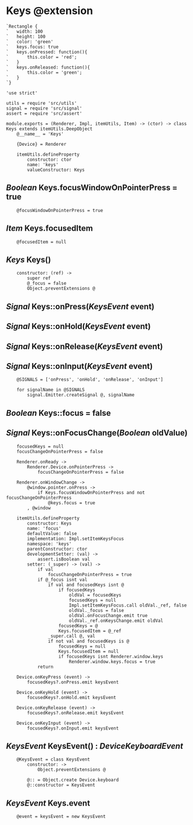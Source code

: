 Keys @extension
===============

```nml
`Rectangle {
`	width: 100
`	height: 100
`	color: 'green'
`	keys.focus: true
`	keys.onPressed: function(){
`		this.color = 'red';
`	}
`	keys.onReleased: function(){
`		this.color = 'green';
`	}
`}
```

	'use strict'

	utils = require 'src/utils'
	signal = require 'src/signal'
	assert = require 'src/assert'

	module.exports = (Renderer, Impl, itemUtils, Item) -> (ctor) -> class Keys extends itemUtils.DeepObject
		@__name__ = 'Keys'

		{Device} = Renderer

		itemUtils.defineProperty
			constructor: ctor
			name: 'keys'
			valueConstructor: Keys

*Boolean* Keys.focusWindowOnPointerPress = true
-----------------------------------------------

		@focusWindowOnPointerPress = true

*Item* Keys.focusedItem
-----------------------

		@focusedItem = null

*Keys* Keys()
-------------

		constructor: (ref) ->
			super ref
			@_focus = false
			Object.preventExtensions @

*Signal* Keys::onPress(*KeysEvent* event)
-----------------------------------------

*Signal* Keys::onHold(*KeysEvent* event)
----------------------------------------

*Signal* Keys::onRelease(*KeysEvent* event)
-------------------------------------------

*Signal* Keys::onInput(*KeysEvent* event)
-----------------------------------------

		@SIGNALS = ['onPress', 'onHold', 'onRelease', 'onInput']

		for signalName in @SIGNALS
			signal.Emitter.createSignal @, signalName

*Boolean* Keys::focus = false
-----------------------------

## *Signal* Keys::onFocusChange(*Boolean* oldValue)

		focusedKeys = null
		focusChangeOnPointerPress = false

		Renderer.onReady ->
			Renderer.Device.onPointerPress ->
				focusChangeOnPointerPress = false

		Renderer.onWindowChange ->
			@window.pointer.onPress ->
				if Keys.focusWindowOnPointerPress and not focusChangeOnPointerPress
					@keys.focus = true
			, @window

		itemUtils.defineProperty
			constructor: Keys
			name: 'focus'
			defaultValue: false
			implementation: Impl.setItemKeysFocus
			namespace: 'keys'
			parentConstructor: ctor
			developmentSetter: (val) ->
				assert.isBoolean val
			setter: (_super) -> (val) ->
				if val
					focusChangeOnPointerPress = true
				if @_focus isnt val
					if val and focusedKeys isnt @
						if focusedKeys
							oldVal = focusedKeys
							focusedKeys = null
							Impl.setItemKeysFocus.call oldVal._ref, false
							oldVal._focus = false
							oldVal.onFocusChange.emit true
							oldVal._ref.onKeysChange.emit oldVal
						focusedKeys = @
						Keys.focusedItem = @_ref
					_super.call @, val
					if not val and focusedKeys is @
						focusedKeys = null
						Keys.focusedItem = null
						if focusedKeys isnt Renderer.window.keys
							Renderer.window.keys.focus = true
				return

		Device.onKeyPress (event) ->
			focusedKeys?.onPress.emit keysEvent

		Device.onKeyHold (event) ->
			focusedKeys?.onHold.emit keysEvent

		Device.onKeyRelease (event) ->
			focusedKeys?.onRelease.emit keysEvent

		Device.onKeyInput (event) ->
			focusedKeys?.onInput.emit keysEvent

*KeysEvent* KeysEvent() : *DeviceKeyboardEvent*
-----------------------------------------------

		@KeysEvent = class KeysEvent
			constructor: ->
				Object.preventExtensions @

			@:: = Object.create Device.keyboard
			@::constructor = KeysEvent

*KeysEvent* Keys.event
----------------------

		@event = keysEvent = new KeysEvent
